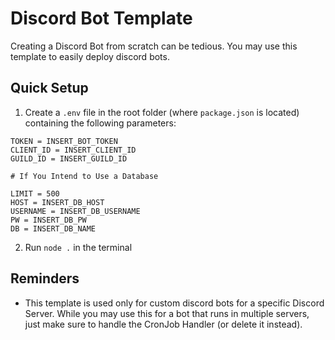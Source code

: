 # Discord Bot Template
Creating a Discord Bot from scratch can be tedious. You may use this template to easily deploy discord bots.

## Quick Setup
1. Create a `.env` file in the root folder (where `package.json` is located) containing the following parameters:
```
TOKEN = INSERT_BOT_TOKEN
CLIENT_ID = INSERT_CLIENT_ID
GUILD_ID = INSERT_GUILD_ID

# If You Intend to Use a Database

LIMIT = 500
HOST = INSERT_DB_HOST
USERNAME = INSERT_DB_USERNAME
PW = INSERT_DB_PW
DB = INSERT_DB_NAME
```
2. Run `node .` in the terminal

## Reminders
- This template is used only for custom discord bots for a specific Discord Server. While you may use this for a bot that runs in multiple servers, just make sure to handle the CronJob Handler (or delete it instead).
